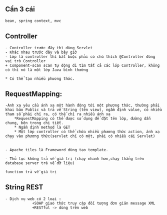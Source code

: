 ## Cần 3 cái
	bean, spring context, mvc
	
## Controller
	- Controller trước đây thì dùng Servlet
	- Khác nhau trước đây và bây giờ
	- Lớp là controller thì bắt buộc phải có chú thích @Controller đóng vai trò Controller
	+ Component-scan scan tự động đi tìm tất cả các lớp Controller, không có thì nó là một lớp Java bình thường
	
	* Có thể tạo nhiều phương thức.

## RequestMapping: 
	-Ánh xạ yêu cầu ánh xạ một hành động tới một phương thức, thường phải khai báo Public và trả về String (tên view), ngầm định value, có nhiều tham số phải chỉ ra, có thể chỉ ra nhiều ánh xạ
		*RequestMapping có thể được sử dụng để đặt tên lớp, đường dẫn chung, bên trong chi tiết.
		* Ngầm định method là GET
		* Một lớp controller có thể chứa nhiều phương thức action, ánh xạ chạy vào phương thức(servlet chỉ có một, phải có nhiều cái Servlet)

##
	- Apache tiles là Frameword dùng tạo template.
	
	- Thủ tục không trả về giá trị (chạy nhanh hơn,chạy thẳng trên database server trả về dữ liệu)
	
	function trả về giá trị
## String REST
	- Dịch vụ web có 2 loại : 
				+SOAP giao thức truy cập đối tượng đơn giản message XML
				+RESTful -> dùng trên web
									